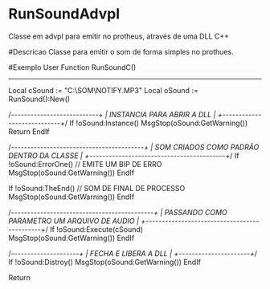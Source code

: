 # RunSoundAdvpl
Classe em advpl para emitir no protheus, através de uma DLL C++


#Descricao
Classe para emitir o som de forma simples no prothues.



#Exemplo
User Function RunSoundC()
*************************
Local cSound	   := "C:\SOM\NOTIFY.MP3"
Local oSound       := RunSound():New()

/*---------------------------+
| INSTANCIA PARA ABRIR A DLL |
+----------------------------+*/
If !oSound:Instance()
    MsgStop(oSound:GetWarning())
    Return
EndIf

/*-----------------------------------------+
| SOM CRIADOS COMO PADRÃO DENTRO DA CLASSE |
+------------------------------------------+*/
If !oSound:ErrorOne() // EMITE UM BIP DE ERRO  
    MsgStop(oSound:GetWarning())
EndIf

If !oSound:TheEnd()  // SOM DE FINAL DE PROCESSO
    MsgStop(oSound:GetWarning())
EndIf

/*--------------------------------------------+
| PASSANDO COMO PARAMETRO UM ARQUIVO DE AUDIO |
+---------------------------------------------+*/
If !oSound:Execute(cSound) 	
    MsgStop(oSound:GetWarning())
EndIf

/*---------------------+
| FECHA E LIBERA A DLL |
+----------------------+*/
If !oSound:Distroy()
    MsgStop(oSound:GetWarning())
EndIf

Return